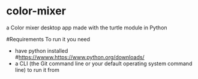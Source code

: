 # color-mixer
a Color mixer desktop app
made with the turtle module in Python

#Requirements
To run it you need
- have python installed
#https://wwww.https://www.python.org/downloads/
- a CLI (the Git command line or your default operating system command line) to run it from 
